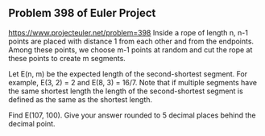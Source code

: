 ## Problem 398 of Euler Project 
https://www.projecteuler.net/problem=398
Inside a rope of length n, n-1 points are placed with distance 1 from each other and from the endpoints. Among these points, we choose m-1 points at random and cut the rope at these points to create m segments.


Let E(n, m) be the expected length of the second-shortest segment.
For example, E(3, 2) = 2 and E(8, 3) = 16/7.
Note that if multiple segments have the same shortest length the length of the second-shortest segment is defined as the same as the shortest length.


Find E(107, 100).
Give your answer rounded to 5 decimal places behind the decimal point.